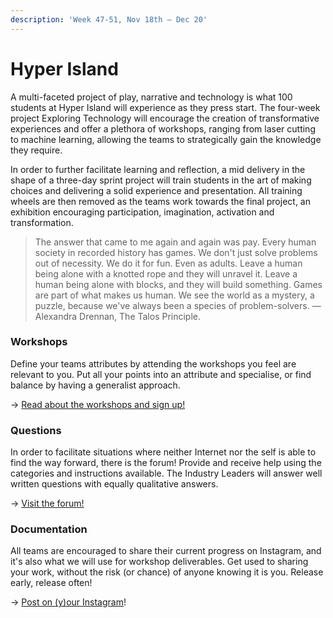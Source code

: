 ```yaml
---
description: 'Week 47-51, Nov 18th — Dec 20'
---
```


# Hyper Island

A multi-faceted project of play, narrative and technology is what 100 students at Hyper Island will experience as they press start. The four-week project Exploring Technology will encourage the creation of transformative experiences and offer a plethora of workshops, ranging from laser cutting to machine learning, allowing the teams to strategically gain the knowledge they require.

In order to further facilitate learning and reflection, a mid delivery in the shape of a three-day sprint project will train students in the art of making choices and delivering a solid experience and presentation. All training wheels are then removed as the teams work towards the final project, an exhibition encouraging participation, imagination, activation and transformation.

> The answer that came to me again and again was pay. Every human society in recorded history has games. We don't just solve problems out of necessity. We do it for fun. Even as adults. Leave a human being alone with a knotted rope and they will unravel it. Leave a human being alone with blocks, and they will build something. Games are part of what makes us human. We see the world as a mystery, a puzzle, because we've always been a species of problem-solvers. — Alexandra Drennan, The Talos Principle.

### Workshops

Define your teams attributes by attending the workshops you feel are relevant to you. Put all your points into an attribute and specialise, or find balance by having a generalist approach.

→ [Read about the workshops and sign up!](workshops.md)

### Questions

In order to facilitate situations where neither Internet nor the self is able to find the way forward, there is the forum! Provide and receive help using the categories and instructions available. The Industry Leaders will answer well written questions with equally qualitative answers.

→ [Visit the forum!](https://forum.exploring.technology/)

### Documentation

All teams are encouraged to share their current progress on Instagram, and it's also what we will use for workshop deliverables. Get used to sharing your work, without the risk \(or chance\) of anyone knowing it is you. Release early, release often!

→ [Post on \(y\)our Instagram](https://www.instagram.com/exploring_technology/)!

### 

